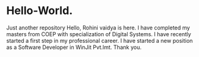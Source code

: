 # Hello-World.
Just another repository
Hello,
Rohini vaidya is here. I have completed my masters from COEP with specialization of Digital Systems. I have recently started a first step in my professional career. I have started a new position as a Software Developer in WinJit Pvt.lmt. Thank you.
